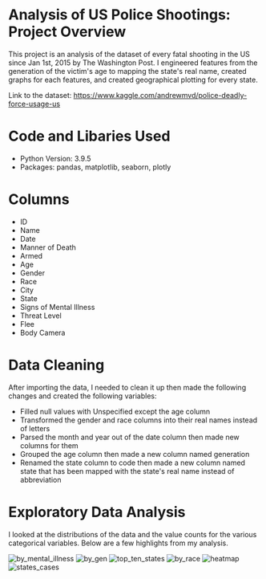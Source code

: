 # Analysis of US Police Shootings: Project Overview
This project is an analysis of the dataset of every fatal shooting in the US since Jan 1st, 2015 by The Washington Post. I engineered features from the generation of the victim's age to mapping the state's real name, created graphs for each features, and created geographical plotting for every state.

Link to the dataset: https://www.kaggle.com/andrewmvd/police-deadly-force-usage-us

# Code and Libaries Used
* Python Version: 3.9.5
* Packages: pandas, matplotlib, seaborn, plotly

# Columns
* ID
* Name
* Date
* Manner of Death
* Armed
* Age
* Gender
* Race
* City
* State
* Signs of Mental Illness
* Threat Level
* Flee
* Body Camera

# Data Cleaning
After importing the data, I needed to clean it up then made the following changes and created the following variables:
* Filled null values with Unspecified except the age column
* Transformed the gender and race columns into their real names instead of letters
* Parsed the month and year out of the date column then made new columns for them
* Grouped the age column then made a new column named generation
* Renamed the state column to code then made a new column named state that has been mapped with the state's real name instead of abbreviation

# Exploratory Data Analysis
I looked at the distributions of the data and the value counts for the various categorical variables. Below are a few highlights from my analysis.

![by_mental_illness](https://user-images.githubusercontent.com/60106788/136690836-34be11ca-fe4c-4a89-9304-eba70889c192.PNG)
![by_gen](https://user-images.githubusercontent.com/60106788/136727027-5703a3f7-5448-4ab4-a160-74258ad5859b.PNG)
![top_ten_states](https://user-images.githubusercontent.com/60106788/136726720-db9a4184-e5da-4f0e-82c4-0d02b111f146.PNG)
![by_race](https://user-images.githubusercontent.com/60106788/136690841-452a0dc0-4730-490c-84ca-1eba6a5f05b5.PNG)
![heatmap](https://user-images.githubusercontent.com/60106788/136691246-db79eca0-82fb-48e1-8ac0-0f487268fb87.PNG)
![states_cases](https://user-images.githubusercontent.com/60106788/136691244-441fbcb3-777a-4488-878b-319b804fea1e.png)


